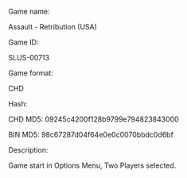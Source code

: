 Game name:

Assault - Retribution (USA)

Game ID:

SLUS-00713

Game format:

CHD

Hash:

CHD MD5: 09245c4200f128b9799e794823843000

BIN MD5: 98c67287d04f64e0e0c0070bbdc0d6bf

Description:

Game start in Options Menu, Two Players selected.
